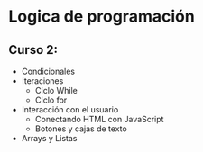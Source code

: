# Logica de programación

## Curso 2:

- Condicionales
- Iteraciones
    - Ciclo While
    - Ciclo for
- Interacción con el usuario
    - Conectando HTML con JavaScript
    - Botones y cajas de texto
- Arrays y Listas